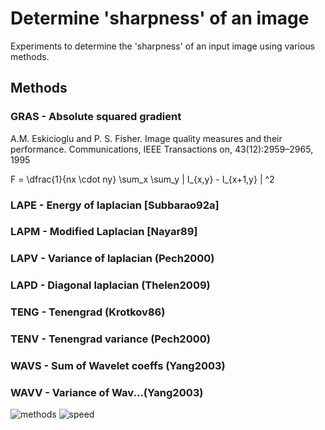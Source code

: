 # Determine 'sharpness' of an image
Experiments to determine the 'sharpness' of an input image using various methods.

## Methods
### GRAS - Absolute squared gradient
A.M. Eskicioglu and P. S. Fisher. Image quality measures and their performance.
Communications, IEEE Transactions on, 43(12):2959–2965, 1995

F = \dfrac{1}{nx \cdot ny} \sum_x \sum_y | I_{x,y} - I_{x+1,y} | ^2

### LAPE - Energy of laplacian [Subbarao92a]

### LAPM -  Modified Laplacian [Nayar89]

### LAPV - Variance of laplacian (Pech2000)

### LAPD - Diagonal laplacian (Thelen2009)

### TENG - Tenengrad (Krotkov86)

### TENV - Tenengrad variance (Pech2000)

### WAVS - Sum of Wavelet coeffs (Yang2003)

### WAVV - Variance of  Wav...(Yang2003)

![methods](focus/sharpness_methods.png)
![speed](focus/duration.png)